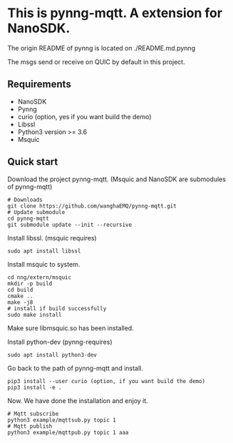 This is pynng-mqtt. A extension for NanoSDK.
==============

The origin README of pynng is located on ./README.md.pynng

The msgs send or receive on QUIC by default in this project.

Requirements
-----

+ NanoSDK
+ Pynng
+ curio (option, yes if you want build the demo)
+ Libssl
+ Python3 version >= 3.6
+ Msquic

Quick start
-----

Download the project pynng-mqtt. (Msquic and NanoSDK are submodules of pynng-mqtt)

```
# Downloads
git clone https://github.com/wanghaEMQ/pynng-mqtt.git
# Update submodule
cd pynng-mqtt
git submodule update --init --recursive
```

Install libssl. (msquic requires)

```
sudo apt install libssl
```

Install msquic to system.

```
cd nng/extern/msquic
mkdir -p build
cd build
cmake ..
make -j8
# install if build successfully
sudo make install
```

Make sure libmsquic.so has been installed.

Install python-dev (pynng-requires)

```
sudo apt install python3-dev
```

Go back to the path of pynng-mqtt and install.

```
pip3 install --user curio (option, if you want build the demo)
pip3 install -e .
```

Now. We have done the installation and enjoy it.

```
# Mqtt subscribe
python3 example/mqttsub.py topic 1
# Mqtt publish
python3 example/mqttpub.py topic 1 aaa
```

